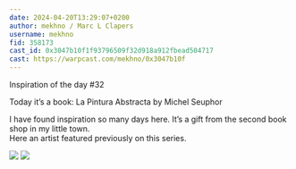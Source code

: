 ```yaml
---
date: 2024-04-20T13:29:07+0200
author: mekhno / Marc L Clapers
username: mekhno
fid: 358173
cast_id: 0x3047b10f1f93796509f32d918a912fbead504717
cast: https://warpcast.com/mekhno/0x3047b10f
---
```

Inspiration of the day #32   
  
Today it’s a book: La Pintura Abstracta by Michel Seuphor  
  
I have found inspiration so many days here. It’s a gift from the second book shop in my little town.   
Here an artist featured previously on this series.  

![](https://imagedelivery.net/BXluQx4ige9GuW0Ia56BHw/2a1e63dd-5084-4cfc-8cee-aa1065706000/original)
![](https://imagedelivery.net/BXluQx4ige9GuW0Ia56BHw/6be19285-eec5-411f-5ae1-91cbcec8a000/original)